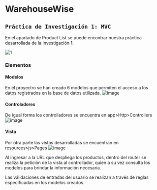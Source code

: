 # WarehouseWise
 
## `Práctica de Investigación 1: MVC`
En el apartado de Product List se puede encontrar nuestra práctica desarrollada de la investigación 1.

![1](https://user-images.githubusercontent.com/72422927/219905573-6937506a-b8e5-4528-a7c5-f6c1f318b4bd.png)

### Elementos

#### Modelos

En el proyectro se han creado 6 modelos que permiten el acceso a los datos registrados en la base de datos utilizada.
![image](https://user-images.githubusercontent.com/72422927/219905630-85583a2a-7e82-46fb-b97d-ad15060722c2.png)

#### Controladores

De igual forma los controlladores se encuentra en app>Http>Controllers
![image](https://user-images.githubusercontent.com/72422927/219905782-d09a0c15-bb38-4ad3-9a81-cb84f20ac291.png)

#### Vista

Por otra parte las vistas desarrolladas se encuentran en resources>js>Pages
![image](https://user-images.githubusercontent.com/72422927/219905688-2215014c-d1dd-4f2b-82ef-3358a113af15.png)

Al ingresar a la URL que despliega los productos, dentro del router se realiza la petición de la vista al controllador, quien a su vez consulta los modelos para brindar la información necesaria.

Las válidaciones de entradas del usuario se realizan a través de reglas específicadas en los modelos creados.
